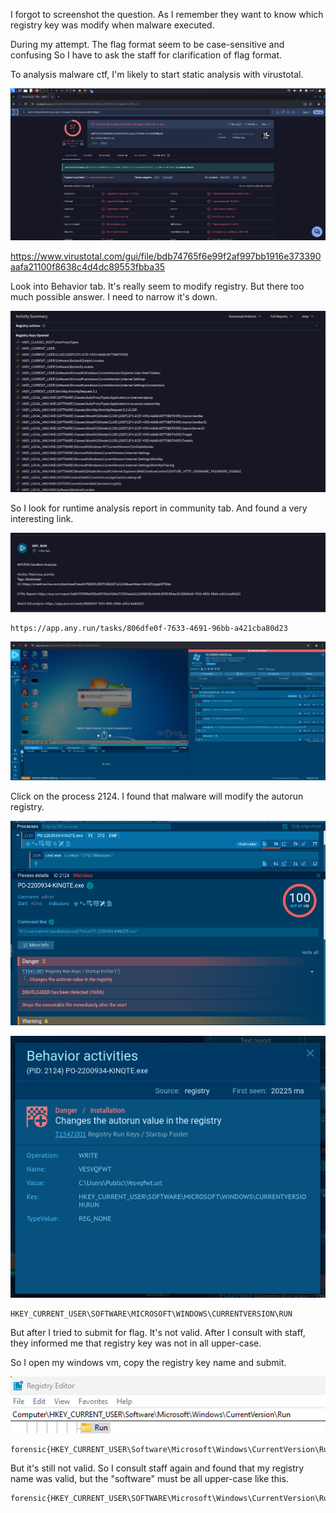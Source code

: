 I forgot to screenshot the question. As I remember they want to know which registry key was modify when malware executed.

During my attempt. The flag format seem to be case-sensitive and confusing So I have to ask the staff for clarification of flag format.

To analysis malware ctf, I'm likely to start static analysis with virustotal.

![image-20240415012539778](./assets/image-20240415012539778.png)

https://www.virustotal.com/gui/file/bdb74765f6e99f2af997bb1916e373390aafa21100f8638c4d4dc89553fbba35

Look into Behavior tab. It's really seem to modify registry. But there too much possible answer. I need to narrow it's down.

![image-20240415013712608](./assets/image-20240415013712608.png)

So I look for runtime analysis report in community tab. And found a very interesting link.

![image-20240415013858589](./assets/image-20240415013858589.png)

```
https://app.any.run/tasks/806dfe0f-7633-4691-96bb-a421cba80d23
```

![image-20240415013943275](./assets/image-20240415013943275.png)

Click on the process 2124. I found that malware will modify the autorun registry.

![image-20240415014134883](./assets/image-20240415014134883.png)

![image-20240415014147706](./assets/image-20240415014147706.png)

```
HKEY_CURRENT_USER\SOFTWARE\MICROSOFT\WINDOWS\CURRENTVERSION\RUN
```

But after I tried to submit for flag. It's not valid. After I consult with staff, they informed me that registry key was not in all upper-case.

So I open my windows vm, copy the registry key name and submit.

![image-20240415014504010](./assets/image-20240415014504010.png)

```
forensic{HKEY_CURRENT_USER\Software\Microsoft\Windows\CurrentVersion\Run}
```

But it's still not valid. So I consult staff again and found that my registry name was valid, but the "software" must be all upper-case like this.

```
forensic{HKEY_CURRENT_USER\SOFTWARE\Microsoft\Windows\CurrentVersion\Run}
```

